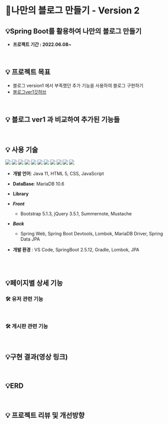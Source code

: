 # 📝나만의 블로그 만들기 - Version 2
##  **💡Spring Boot를 활용하여 나만의 블로그 만들기**

- **프로젝트 기간 : 2022.06.08~**
    
<br/>

## 💡 프로젝트 목표
- 블로그 version1 에서 부족했던 추가 기능을 사용하여 블로그 구현하기 
- [블로그ver1깃허브](https://github.com/emperor-juwon/blog_project_version_1)

<br/>

## 💡 블로그 ver1 과 비교하여 추가된 기능들

<br/>

 ## 💡 사용 기술

<img src="https://img.shields.io/badge/-Java-007396"/>  <img src="https://img.shields.io/badge/-Spring-6DB33F"/>  <img src="https://img.shields.io/badge/-Apach%20Tomcat-F8DC75"/> <img src="https://img.shields.io/badge/-MariaDB-071D49"/> 
<img src="https://img.shields.io/badge/-HTML5-E34F26"/> <img src="https://img.shields.io/badge/-CSS-1572B6"/> <img src="https://img.shields.io/badge/-JavaScript-F7DF1E"/> <img src="https://img.shields.io/badge/-JQuery-0769AD"/> 
<img src="https://img.shields.io/badge/-Github-181717"/> <img src="https://img.shields.io/badge/-Git-F05032"/> <img src="https://img.shields.io/badge/-BootStrap-7952B3"/> 

- **개발 언어**: Java 11, HTML 5, CSS, JavaScript
- **DataBase**: MariaDB 10.6

- **Library**
- ***Front***
    - Bootstrap 5.1.3, jQuery 3.5.1, Summernote, Mustache
- ***Back***
    - Spring Web, Spring Boot Devtools, Lombok, MariaDB Driver, Spring Data JPA
- **개발 환경** : VS Code, SpringBoot 2.5.12, Gradle, Lombok, JPA
<br/>
<br/>
  
## 💡****페이지별 상세 기능****
### 🛠 ****유저 관련 기능****


<br/>

### 🛠 ****게시판 관련 기능****

<br/>

## 💡구현 결과(영상 링크)


<br/>

## 💡ERD


<br/>

## 💡 프로젝트 리뷰 및 개선방향
